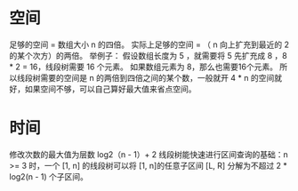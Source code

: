 # 空间
足够的空间 = 数组大小 n 的四倍。 
实际上足够的空间 = （ n 向上扩充到最近的 2 的某个次方）的两倍。
举例子：
假设数组长度为 5 ，就需要将 5 先扩充成 8 ，8 * 2 = 16，线段树需要 16 个元素。
如果数组元素为 8，那么也需要16个元素。
所以线段树需要的空间是 n 的两倍到四倍之间的某个数，一般就开 4 * n 的空间就好，如果空间不够，可以自己算好最大值来省点空间。 

# 时间
修改次数的最大值为层数 log2（n - 1）+ 2
线段树能快速进行区间查询的基础：n >= 3 时，一个 [1, n] 的线段树可以将 [1, n]的任意子区间 [L, R] 分解为不超过 2 * log2(n - 1) 个子区间。
